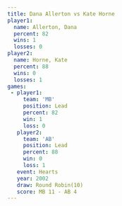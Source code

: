 ```yaml
---
title: Dana Allerton vs Kate Horne
player1:              
  name: Allerton, Dana
  percent: 82         
  wins: 1             
  losses: 0           
player2:              
  name: Horne, Kate   
  percent: 88         
  wins: 0             
  losses: 1           
games:
 - player1:        
     team: 'MB'    
     position: Lead
     percent: 82   
     win: 1        
     loss: 0       
   player2:        
     team: 'AB'    
     position: Lead
     percent: 88   
     win: 0        
     loss: 1       
   event: Hearts        
   year: 2002           
   draw: Round Robin(10)
   score: MB 11 - AB 4  
---
```

